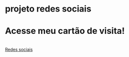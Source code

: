 # projeto redes sociais
 <h1>Acesse meu cartão de visita!</h1><br>
 <a target="blank" rel="next" href="https://projeto-redes-sociais-augustotg.vercel.app/">Redes sociais</a>
